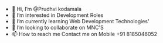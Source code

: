 - 👋 Hi, I’m @Prudhvi kodamala
- 👀 I’m interested in Development Roles
- 🌱 I’m currently learning Web Development Technologies' 
- 💞️ I’m looking to collaborate on MNC'S
- 📫 How to reach me Contact me on Mobile +91 8185046052

<!---
Prudhvi0324/Prudhvi0324 is a ✨ special ✨ repository because its `README.md` (this file) appears on your GitHub profile.
You can click the Preview link to take a look at your changes.
--->
